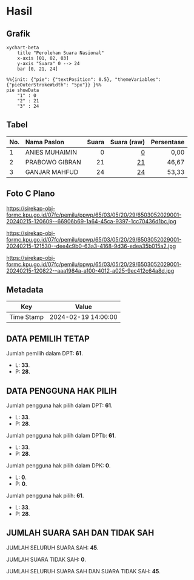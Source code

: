 # Hasil

## Grafik

```mermaid
xychart-beta
    title "Perolehan Suara Nasional"
    x-axis [01, 02, 03]
    y-axis "Suara" 0 --> 24
    bar [0, 21, 24]
```

```mermaid
%%{init: {"pie": {"textPosition": 0.5}, "themeVariables": {"pieOuterStrokeWidth": "5px"}} }%%
pie showData
    "1" : 0
    "2" : 21
    "3" : 24
```

## Tabel

| No. | Nama Paslon    | Suara | Suara (raw) | Persentase |
|:--- |:-------------- | -----:| -----------:| ----------:|
| 1   | ANIES MUHAIMIN | 0     | [0][p-1]    | 0,00       |
| 2   | PRABOWO GIBRAN | 21    | [21][p-2]   | 46,67      |
| 3   | GANJAR MAHFUD  | 24    | [24][p-3]   | 53,33      |


[p-1]: https://github.com/gigit-pemilu/pemilu-2024/blob/main/pilpres/hitung-suara/sub/65-kalimantan-utara/sub/03-nunukan/sub/05-krayan/sub/2029-pa'-rupai/sub/001-tps/sub/paslon-1.txt
[p-2]: https://github.com/gigit-pemilu/pemilu-2024/blob/main/pilpres/hitung-suara/sub/65-kalimantan-utara/sub/03-nunukan/sub/05-krayan/sub/2029-pa'-rupai/sub/001-tps/sub/paslon-2.txt
[p-3]: https://github.com/gigit-pemilu/pemilu-2024/blob/main/pilpres/hitung-suara/sub/65-kalimantan-utara/sub/03-nunukan/sub/05-krayan/sub/2029-pa'-rupai/sub/001-tps/sub/paslon-3.txt

## Foto C Plano

https://sirekap-obj-formc.kpu.go.id/07fc/pemilu/ppwp/65/03/05/20/29/6503052029001-20240215-120609--66906b69-1a64-45ca-9397-1cc70436d1bc.jpg

https://sirekap-obj-formc.kpu.go.id/07fc/pemilu/ppwp/65/03/05/20/29/6503052029001-20240215-121530--dee4c9b0-63a3-4168-9d36-edea35b015a2.jpg

https://sirekap-obj-formc.kpu.go.id/07fc/pemilu/ppwp/65/03/05/20/29/6503052029001-20240215-120822--aaa1984a-a100-4012-a025-9ec412c64a8d.jpg


## Metadata

| Key        | Value               |
| ---------- | ------------------- |
| Time Stamp | 2024-02-19 14:00:00 |


## DATA PEMILIH TETAP

Jumlah pemilih dalam DPT: **61**.
 * L: **33**.
 * P: **28**.

## DATA PENGGUNA HAK PILIH

Jumlah pengguna hak pilih dalam DPT: **61**.
 * L: **33**.
 * P: **28**.

Jumlah pengguna hak pilih dalam DPTb: **61**.
 * L: **33**.
 * P: **28**.

Jumlah pengguna hak pilih dalam DPK: **0**.
 * L: **0**.
 * P: **0**.

Jumlah pengguna hak pilih: **61**.
 * L: **33**.
 * P: **28**.

## JUMLAH SUARA SAH DAN TIDAK SAH

JUMLAH SELURUH SUARA SAH: **45**.

JUMLAH SUARA TIDAK SAH: **0**.

JUMLAH SELURUH SUARA SAH DAN SUARA TIDAK SAH: **45**.


